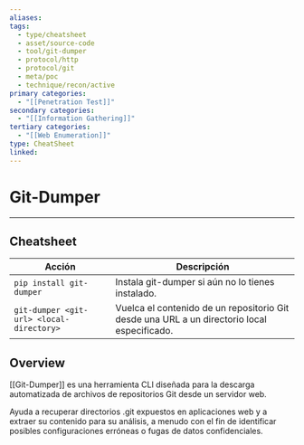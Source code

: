 ```yaml
---
aliases:
tags:
  - type/cheatsheet
  - asset/source-code
  - tool/git-dumper
  - protocol/http
  - protocol/git
  - meta/poc
  - technique/recon/active
primary categories:
  - "[[Penetration Test]]"
secondary categories:
  - "[[Information Gathering]]"
tertiary categories:
  - "[[Web Enumeration]]"
type: CheatSheet
linked:
---
```

# Git-Dumper

***

## Cheatsheet

| **Acción**                               | **Descripción**                                                                             |
| ---------------------------------------- | ------------------------------------------------------------------------------------------- |
| `pip install git-dumper`                 | Instala git-dumper si aún no lo tienes instalado.                                           |
| `git-dumper <git-url> <local-directory>` | Vuelca el contenido de un repositorio Git desde una URL a un directorio local especificado. |

## Overview

[[Git-Dumper]] es una herramienta CLI diseñada para la descarga automatizada de archivos de repositorios Git desde un servidor web.

Ayuda a recuperar directorios .git expuestos en aplicaciones web y a extraer su contenido para su análisis, a menudo con el fin de identificar posibles configuraciones erróneas o fugas de datos confidenciales.